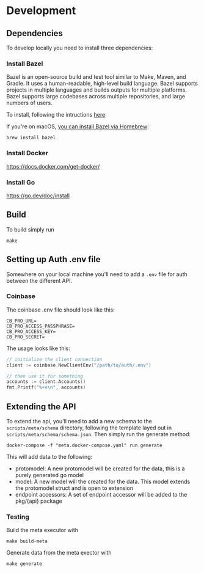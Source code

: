 # Development

## Dependencies
To develop locally you need to install three dependencies:

### Install Bazel

Bazel is an open-source build and test tool similar to Make, Maven, and Gradle. It uses a human-readable, high-level build language. Bazel supports projects in multiple languages and builds outputs for multiple platforms. Bazel supports large codebases across multiple repositories, and large numbers of users.

To install, following the intructions [here](https://docs.bazel.build/versions/4.2.2/bazel-overview.html#how-do-i-use-bazel)

If you're on macOS, [you can install Bazel via Homebrew](https://docs.bazel.build/versions/4.2.2/install-os-x.html#step-2-install-bazel-via-homebrew):

```
brew install bazel
```

### Install Docker

https://docs.docker.com/get-docker/

### Install Go

https://go.dev/doc/install


## Build

To build simply run

```
make
```

## Setting up Auth .env file

Somewhere on your local machine you'll need to add a `.env` file for auth between the different API.

### Coinbase

The coinbase .env file should look like this:
```.env
CB_PRO_URL=
CB_PRO_ACCESS_PASSPHRASE=
CB_PRO_ACCESS_KEY=
CB_PRO_SECRET=
```

The usage looks like this:
```go
// initialize the client connection
client := coinbase.NewClientEnv("/path/to/auth/.env")

// then use it for something
accounts := client.Accounts()
fmt.Printf("%+v\n", accounts)
```

## Extending the API

To extend the api, you'll need to add a new schema to the `scripts/meta/schema` directory, following the template layed out in `scripts/meta/schema/schema.json`.  Then simply run the generate method:

```
docker-compose -f "meta.docker-compose.yaml" run generate
```

This will add data to the following:

- protomodel: A new protomodel will be created for the data, this is a purely generated go model
- model: A new model will the created for the data.  This model extends the protomodel struct and is open to extension
- endpoint accessors: A set of endpoint accessor will be added to the pkg/{api} package

### Testing

Build the meta executor with
```
make build-meta
```

Generate data from the meta exector with
```
make generate
```
